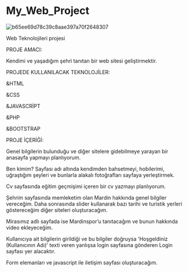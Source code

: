 # My_Web_Project

![b65ee69d78c39c8aae397a70f2648307](https://github.com/user-attachments/assets/4d8b3e06-c323-4c8e-9ccb-71a70d790e5f)

 Web Teknolojileri projesi

 PROJE AMACI:

Kendimi ve yaşadığım şehri tanıtan bir web sitesi geliştirmektir.

PROJEDE KULLANILACAK TEKNOLOJİLER:

&HTML

&CSS

&JAVASCRİPT

&PHP

&BOOTSTRAP

PROJE İÇERİĞİ:

Genel bilgilerin bulunduğu ve diğer sitelere gidebilmeye yarayan bir anasayfa yapmayı planlıyorum.

Ben kimim? Sayfası adı altında kendimden bahsetmeyi, hobilerimi, uğraştığım şeyleri ve bunlarla alakalı fotoğrafları sayfaya yerleştirmek.

Cv sayfasında eğitim geçmişimi içeren bir cv yazmayı planlıyorum.

Şehrim sayfasında memleketim olan Mardin hakkında genel bilgiler vereceğim. Daha sonrasında slider kullanarak bazı tarihi ve turistik yerleri göstereceğim diğer siteleri oluşturacağım.

Mirasımız adlı sayfada ise Mardinspor’u tanıtacağım ve bunun hakkında video ekleyeceğim.

Kullanıcıya ait bilgilerin girildiği ve bu bilgiler doğruysa 'Hoşgeldiniz (Kullanıcının Adı)' texti veren yanlışsa login sayfasına gönderen Login sayfası yer alacaktır.

Form elemanları ve javascript ile iletişim sayfası oluşturacağım.

